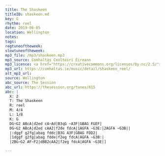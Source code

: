 ```yaml
---
title: The Shaskeen
titleID: shaskeen.md
key: G
rhythm: reel
date: 2019-06-05
location: Wellington
notes:
tags:
regtuneoftheweek:
slowtuneoftheweek:
mp3_file: /mp3/shaskeen.mp3
mp3_source: Comhaltas Ceoltóirí Éireann
mp3_licence: <a href="https://creativecommons.org/licenses/by-nc/2.5/">CC-BY-NC-2.5</a>
mp3_url: https://comhaltas.ie/music/detail/shaskeen_reel/
alt_mp3_url:
source: Wellington
abc_source: The Session
abc_url: https://thesession.org/tunes/615
abc: |
  X: 2
  T: The Shaskeen
  R: reel
  M: 4/4
  L: 1/8
  K: G
  DG~G2 ABcA|d2ed cA~Ad|B3qG ~A3F|GBAG FGEF|
  DG~G2 ABcA|d2ed cAA2|f2de fdcA|1AGFA ~G3E:|2AGFA ~G3B||
  |:dggf g2fg|abag fddc|B3G A3F|GBAG FDD2|
  |1dggf g2fg|abag fdde|f2eg fdcA|AGFA ~G3B:|
  |2BG~G2 AF~F2|dBB2cAA2|f2eg fdcA|AGFA ~G3E|]

---
```

